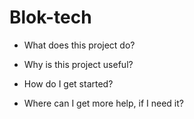 # Blok-tech

- What does this project do?

- Why is this project useful?

- How do I get started?

- Where can I get more help, if I need it?

